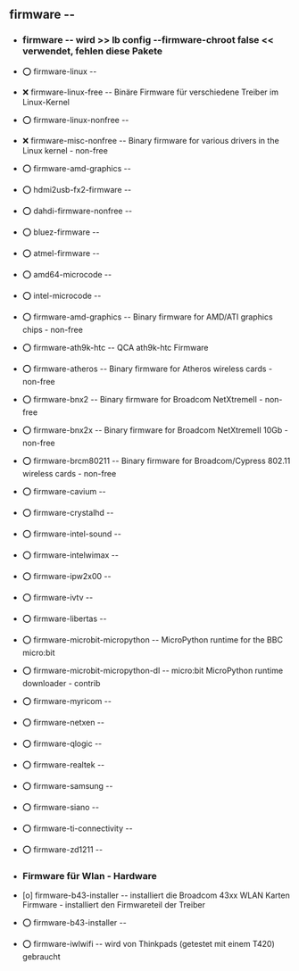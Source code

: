 ##  firmware  --

- ###  firmware  -- wird >> lb config --firmware-chroot false << verwendet, fehlen diese Pakete

- :o:  firmware-linux  --
 - :x:  firmware-linux-free  --		Binäre Firmware für verschiedene Treiber im Linux-Kernel
 - :o:  firmware-linux-nonfree  --
  - :x:  firmware-misc-nonfree  --	Binary firmware for various drivers in the Linux kernel - non-free
  - :o:  firmware-amd-graphics  --

- :o:  hdmi2usb-fx2-firmware  --

- :o:  dahdi-firmware-nonfree  --

- :o:  bluez-firmware  --
- :o:  atmel-firmware  --
- :o:  amd64-microcode  --
- :o:  intel-microcode  --

- :o:  firmware-amd-graphics  -- Binary firmware for AMD/ATI graphics chips - non-free
- :o:  firmware-ath9k-htc  --	QCA ath9k-htc Firmware
- :o:  firmware-atheros  --	Binary firmware for Atheros wireless cards - non-free
- :o:  firmware-bnx2  -- 	Binary firmware for Broadcom NetXtremeII - non-free
- :o:  firmware-bnx2x  -- 	Binary firmware for Broadcom NetXtremeII 10Gb - non-free
- :o:  firmware-brcm80211  --	Binary firmware for Broadcom/Cypress 802.11 wireless cards - non-free
- :o:  firmware-cavium  -- 
- :o:  firmware-crystalhd  -- 
- :o:  firmware-intel-sound  -- 
- :o:  firmware-intelwimax  -- 
- :o:  firmware-ipw2x00  -- 
- :o:  firmware-ivtv  -- 
- :o:  firmware-libertas  --
- :o:  firmware-microbit-micropython  -- MicroPython runtime for the BBC micro:bit
- :o:  firmware-microbit-micropython-dl  -- micro:bit MicroPython runtime downloader - contrib
- :o:  firmware-myricom  -- 
- :o:  firmware-netxen  -- 
- :o:  firmware-qlogic  -- 
- :o:  firmware-realtek  -- 
- :o:  firmware-samsung  -- 
- :o:  firmware-siano  -- 
- :o:  firmware-ti-connectivity  -- 
- :o:  firmware-zd1211  -- 


- ###  Firmware für Wlan - Hardware

- [o]  firmware-b43-installer  -- installiert die Broadcom 43xx WLAN Karten Firmware - installiert den Firmwareteil der Treiber
- :o:  firmware-b43-installer  --

- :o:  firmware-iwlwifi  -- wird von Thinkpads (getestet mit einem T420) gebraucht

